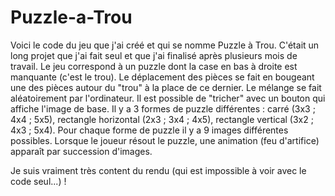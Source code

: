 # Puzzle-a-Trou
Voici le code du jeu que j'ai créé et qui se nomme Puzzle à Trou.
C'était un long projet que j'ai fait seul et que j'ai finalisé après plusieurs mois de travail.
Le jeu correspond à un puzzle dont la case en bas à droite est manquante (c'est le trou).
Le déplacement des pièces se fait en bougeant une des pièces autour du "trou" à la place de ce dernier.
Le mélange se fait aléatoirement par l'ordinateur. Il est possible de "tricher" avec un bouton qui affiche l'image de base.
Il y a 3 formes de puzzle différentes : carré (3x3 ; 4x4 ; 5x5), rectangle horizontal (2x3 ; 3x4 ; 4x5), rectangle vertical (3x2 ; 4x3 ; 5x4).
Pour chaque forme de puzzle il y a 9 images différentes possibles.
Lorsque le joueur résout le puzzle, une animation (feu d'artifice) apparaît par succession d'images.

Je suis vraiment très content du rendu (qui est impossible à voir avec le code seul...) !
